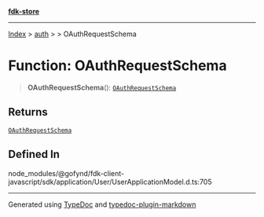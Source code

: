 [**fdk-store**](../../../README.md)
***

[Index](../../../API.md) > [auth](../../README.md) > [<internal>](../README.md) > OAuthRequestSchema

# Function: OAuthRequestSchema

> **OAuthRequestSchema**(): [`OAuthRequestSchema`](../type-aliases/type-alias.OAuthRequestSchema.md)

## Returns

[`OAuthRequestSchema`](../type-aliases/type-alias.OAuthRequestSchema.md)

## Defined In

node\_modules/@gofynd/fdk-client-javascript/sdk/application/User/UserApplicationModel.d.ts:705

***
Generated using [TypeDoc](https://typedoc.org/) and [typedoc-plugin-markdown](https://www.npmjs.com/package/typedoc-plugin-markdown)

